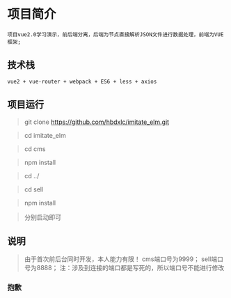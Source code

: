 # 项目简介
	项目vue2.0学习演示，前后端分离，后端为节点直接解析JSON文件进行数据处理，前端为VUE框架;

## 技术栈
	vue2 + vue-router + webpack + ES6 + less + axios
## 项目运行
> git clone https://github.com/hbdxlc/imitate_elm.git

> cd imitate_elm

> cd cms

> npm install

> cd ../

> cd sell

> npm install

> 分别启动即可

## 说明
> 由于首次前后台同时开发，本人能力有限！
> cms端口号为9999；
> sell端口号为8888；
> 注：涉及到连接的端口都是写死的，所以端口号不能进行修改

### 抱歉